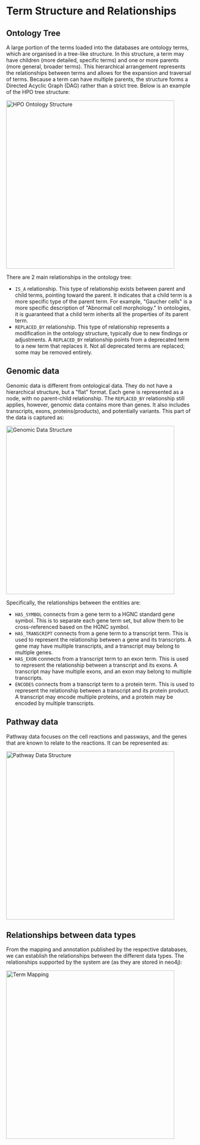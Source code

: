 # Term Structure and Relationships

## Ontology Tree

A large portion of the terms loaded into the databases are ontology terms, which are organised in a tree-like structure. In this structure, a term may have children (more detailed, specific terms) and one or more parents (more general, broader terms). This hierarchical arrangement represents the relationships between terms and allows for the expansion and traversal of terms. Because a term can have multiple parents, the structure forms a Directed Acyclic Graph (DAG) rather than a strict tree. Below is an example of the <tooltip term="HPO">HPO</tooltip> tree structure:

<img src="gn-hpo-ontology-structure.svg" alt="HPO Ontology Structure" width="450"/>

There are 2 main relationships in the ontology tree:

- `IS_A` relationship. This type of relationship exists between parent and child terms, pointing toward the parent. It indicates that a child term is a more specific type of the parent term. For example, "Gaucher cells" is a more specific description of "Abnormal cell morphology." In ontologies, it is guaranteed that a child term inherits all the properties of its parent term.
- `REPLACED_BY` relationship. This type of relationship represents a modification in the ontology structure, typically due to new findings or adjustments. A `REPLACED_BY` relationship points from a deprecated term to a new term that replaces it. Not all deprecated terms are replaced; some may be removed entirely.

## Genomic data

Genomic data is different from ontological data. They do not have a hierarchical structure, but a "flat" format. Each gene is represented as a node, with no parent-child relationship. The `REPLACED_BY` relationship still applies, however, genomic data contains more than genes. It also includes transcripts, exons, proteins(products), and potentially variants. This part of the data is captured as:

<img src="gn-genomic-data-structure.svg" alt="Genomic Data Structure" width="450"/>

Specifically, the relationships between the entities are:

- `HAS_SYMBOL` connects from a gene term to a <tooltip term="HGNC">HGNC</tooltip> standard gene symbol. This is to separate each gene term set, but allow them to be cross-referenced based on the <tooltip term="HGNC">HGNC</tooltip> symbol.
- `HAS_TRANSCRIPT` connects from a gene term to a transcript term. This is used to represent the relationship between a gene and its transcripts. A gene may have multiple transcripts, and a transcript may belong to multiple genes.
- `HAS_EXON` connects from a transcript term to an exon term. This is used to represent the relationship between a transcript and its exons. A transcript may have multiple exons, and an exon may belong to multiple transcripts.
- `ENCODES` connects from a transcript term to a protein term. This is used to represent the relationship between a transcript and its protein product. A transcript may encode multiple proteins, and a protein may be encoded by multiple transcripts.

## Pathway data

Pathway data focuses on the cell reactions and passways, and the genes that are known to relate to the reactions. It can be represented as:

<img src="gn-pathway-data-structure.svg" alt="Pathway Data Structure" width="450"/>

## Relationships between data types

From the mapping and annotation published by the respective databases, we can establish the relationships between the different data types. The relationships supported by the system are (as they are stored in neo4j):

<img src="gn-term-mapping.svg" alt="Term Mapping" width="450"/>
